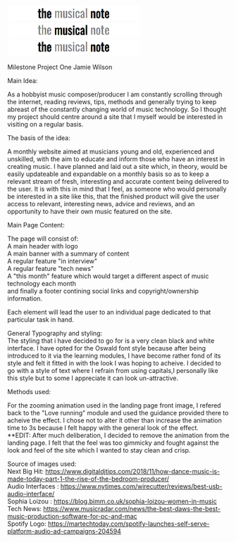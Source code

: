 ![logo](/images/logo.png)

Milestone Project One Jamie Wilson

Main Idea:

As a hobbyist music composer/producer I am constantly scrolling through the internet, reading reviews, tips, methods and generally trying to keep abreast of the constantly changing world of music technology. So I thought my project should centre around a site that I myself would be interested in visiting on a regular basis.

The basis of the idea:

A monthly website aimed at musicians young and old, experienced and unskilled, with the aim to educate and inform those who have an interest in creating music. I have planned and laid out a site which, in theory, would be easily updateable and expandable on a monthly basis so as to keep a relevant stream of fresh, interesting and accurate content being delivered to the user. It is with this in mind that I feel, as someone who would personally be interested in a site like this, that the finished product will give the user access to relevant, interesting news, advice and reviews, and an opportunity to have their own music featured on the site.

Main Page Content:

The page will consist of:<br>
A main header with logo<br>
A main banner with a summary of content<br>
A regular feature "in interview"<br>
A regular feature "tech news"<br>
A "this month" feature which would target a different aspect of music technology each month<br>
and finally a footer contining social links and copyright/ownership information.

Each element will lead the user to an individual page dedicated to that particular task in hand.

General Typography and styling:<br>
The styling that i have decided to go for is a very clean black and white interface.  I have opted for the Oswald font style because after being introduced to it via the learning modules, I have become rather fond of its style and felt it fitted in with the look I was hoping to acheive. I decided to go with a style of text where I refrain from using capitals,I personally like this style but to some I appreciate it can look un-attractive.

Methods used:

For the zooming animation used in the landing page front image, I refered back to the "Love running" module and used the guidance provided there to acheive the effect. I chose not to alter it other than increase the animation time to 3s because I felt happy with the general look of the effect.<br>
**EDIT: After much deliberation, I decided to remove the animation from the landing page. I felt that the feel was too gimmicky and fought against the look and feel of the site which I wanted to stay clean and crisp.



Source of images used:<br>
 Next Big Hit: https://www.digitaldjtips.com/2018/11/how-dance-music-is-made-today-part-1-the-rise-of-the-bedroom-producer/<br>
 Audio Interfaces : https://www.nytimes.com/wirecutter/reviews/best-usb-audio-interface/<br> 
 Sophia Loizou : https://blog.bimm.co.uk/sophia-loizou-women-in-music<br> 
 Tech News: https://www.musicradar.com/news/the-best-daws-the-best-music-production-software-for-pc-and-mac<br>
 Spotify Logo: https://martechtoday.com/spotify-launches-self-serve-platform-audio-ad-campaigns-204594<br>
